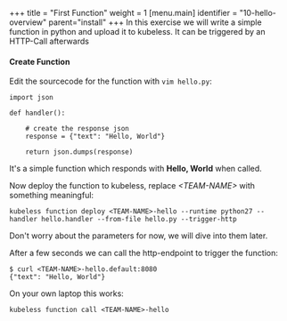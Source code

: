 +++
title = "First Function"
weight = 1
[menu.main]
identifier = "10-hello-overview"
parent="install"
+++
In this exercise we will write a simple function in python and upload it to kubeless. It can be triggered by an HTTP-Call afterwards

#### Create Function
Edit the sourcecode for the function with `vim hello.py`:
```
import json

def handler():

    # create the response json 
    response = {"text": "Hello, World"}

    return json.dumps(response)
```
It's a simple function which responds with **Hello, World** when called.

Now deploy the function to kubeless, replace _\<TEAM-NAME\>_ with something meaningful:
```
kubeless function deploy <TEAM-NAME>-hello --runtime python27 --handler hello.handler --from-file hello.py --trigger-http
```
Don't worry about the parameters for now, we will dive into them later.

After a few seconds we can call the http-endpoint to trigger the function:
```
$ curl <TEAM-NAME>-hello.default:8080
{"text": "Hello, World"}
```
On your own laptop this works:
```
kubeless function call <TEAM-NAME>-hello
```



